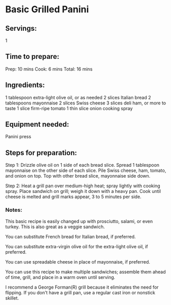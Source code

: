 # Basic Grilled Panini

## Servings: 
1

## Time to prepare: 
Prep:
10 mins
Cook:
6 mins
Total:
16 mins

## Ingredients:
1 tablespoon extra-light olive oil, or as needed
2 slices Italian bread
2 tablespoons mayonnaise
2 slices Swiss cheese 
3 slices deli ham, or more to taste
1 slice firm-ripe tomato 
1 thin slice onion
cooking spray

## Equipment needed:
Panini press

## Steps for preparation:
Step 1: Drizzle olive oil on 1 side of each bread slice. Spread 1 tablespoon mayonnaise on the other side of each slice. Pile Swiss cheese, ham, tomato, and onion on top. Top with other bread slice, mayonnaise side down.

Step 2: Heat a grill pan over medium-high heat; spray lightly with cooking spray. Place sandwich on grill; weigh it down with a heavy pan. Cook until cheese is melted and grill marks appear, 3 to 5 minutes per side.


### Notes:
This basic recipe is easily changed up with prosciutto, salami, or even turkey. This is also great as a veggie sandwich.

You can substitute French bread for Italian bread, if preferred.

You can substitute extra-virgin olive oil for the extra-light olive oil, if preferred.

You can use spreadable cheese in place of mayonnaise, if preferred.

You can use this recipe to make multiple sandwiches; assemble them ahead of time, grill, and place in a warm oven until serving.

I recommend a George Forman(R) grill because it eliminates the need for flipping. If you don't have a grill pan, use a regular cast iron or nonstick skillet.

